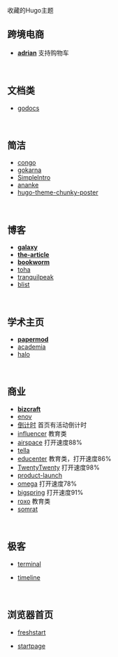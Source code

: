 收藏的Hugo主题

## 跨境电商
- [**adrian**](https://gethugothemes.com/products/adrian/) 支持购物车

<br>

## 文档类
- [godocs](https://demo.gethugothemes.com/godocs) 

<br>

## 简洁

- [congo](https://github.com/jpanther/congo)
- [gokarna](https://github.com/526avijitgupta/gokarna)
- [SimpleIntro](https://github.com/gangjun06/SimpleIntro)
- [ananke](https://github.com/theNewDynamic/gohugo-theme-ananke)
- [hugo-theme-chunky-poster](https://github.com/puresyntax71/hugo-theme-chunky-poster)


<br>

## 博客
- [**galaxy**](https://gethugothemes.com/products/galaxy) 
- [**the-article**](https://demo.gethugothemes.com/the-article/)
- [**bookworm**](https://gethugothemes.com/products/bookworm) 
- [toha](https://github.com/hugo-toha/toha)
- [tranquilpeak](https://github.com/kakawait/hugo-tranquilpeak-theme)
- [blist](https://github.com/apvarun/blist-hugo-theme)

<br>

## 学术主页

- [**papermod**](https://github.com/adityatelange/hugo-PaperMod)
- [academia](https://github.com/themefisher/academia-hugo)
- [halo](https://github.com/EmielH/hallo-hugo)

<br> 

## 商业
- [**bizcraft**](https://gethugothemes.com/products/bizcraft) 
- [enov](https://demo.gethugothemes.com/enov) 
- [倒计时](https://github.com/gethugothemes/infinity-hugo) 首页有活动倒计时
- [influencer](https://github.com/gethugothemes/influencer-hugo) 教育类
- [airspace](https://github.com/themefisher/airspace-hugo) 打开速度88%
- [tella](https://github.com/opera7133/tella) 
- [educenter](https://github.com/themefisher/academia-hugo)  教育类，打开速度86%
- [TwentyTwenty](https://github.com/themefisher/twenty-twenty-hugo) 打开速度98%
- [product-launch](https://github.com/janraasch/hugo-product-launch)
- [omega](https://github.com/gethugothemes/omega-hugo) 打开速度78%
- [bigspring](https://github.com/themefisher/bigspring-light) 打开速度91%
- [roxo](https://github.com/StaticMania/roxo-hugo) 教育类
- [somrat](https://github.com/somratpro/somrat) 

<br>


##  极客


- [terminal](https://github.com/panr/hugo-theme-terminal)

- [timeline](https://github.com/s4n7h0/hugo-theme-timeline)

<br>

## 浏览器首页

- [freshstart](https://github.com/rz3n/hugo-theme-freshstart)

- [startpage](https://github.com/spech66/bootstrap-bp-hugo-startpage)
